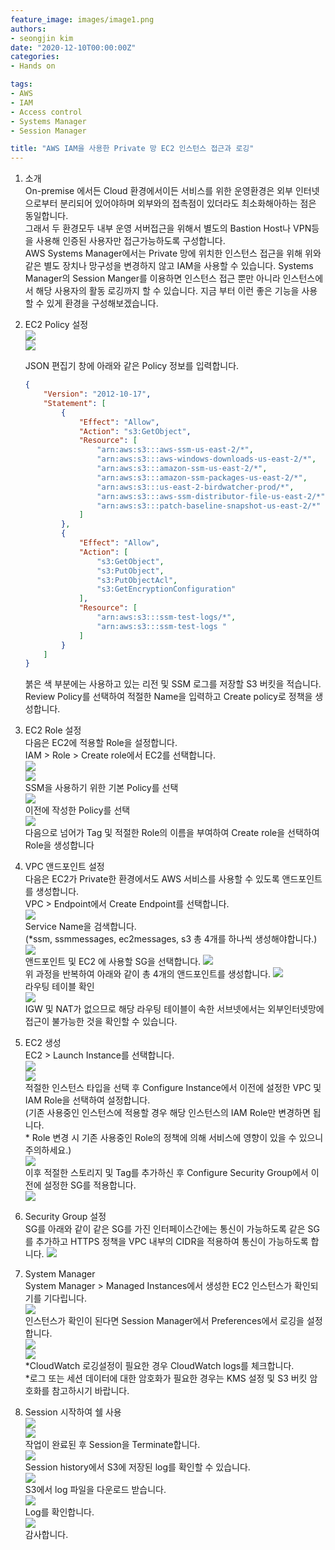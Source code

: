 ```yaml
---
feature_image: images/image1.png
authors: 
- seongjin kim
date: "2020-12-10T00:00:00Z"
categories:
- Hands on

tags:
- AWS
- IAM
- Access control
- Systems Manager
- Session Manager

title: "AWS IAM을 사용한 Private 망 EC2 인스턴스 접근과 로깅"
---
```


1. 소개  
  On-premise 에서든 Cloud 환경에서이든 서비스를 위한 운영환경은 외부 인터넷으로부터 분리되어 있어야하며 외부와의 접촉점이 있더라도 최소화해아하는 점은 동일합니다.  
  그래서 두 환경모두 내부 운영 서버접근을 위해서 별도의 Bastion Host나 VPN등을 사용해 인증된 사용자만 접근가능하도록 구성합니다.  
  AWS Systems Manager에서는 Private 망에 위치한 인스턴스 접근을 위해 위와 같은 별도 장치나 망구성을 변경하지 않고 IAM을 사용할 수 있습니다.
  Systems Manager의 Session Manger를 이용하면 인스턴스 접근 뿐만 아니라 인스턴스에서 해당 사용자의 활동 로깅까지 할 수 있습니다.
  지금 부터 이런 좋은 기능을 사용할 수 있게 환경을 구성해보겠습니다.

1. EC2 Policy 설정  
    ![](images/image1.png)  
    ![](images/image2.png)  

    JSON 편집기 창에 아래와 같은 Policy 정보를 입력합니다.  
    ```json
    {
        "Version": "2012-10-17",
        "Statement": [
            {
                "Effect": "Allow",
                "Action": "s3:GetObject",
                "Resource": [
                    "arn:aws:s3:::aws-ssm-us-east-2/*",
                    "arn:aws:s3:::aws-windows-downloads-us-east-2/*",
                    "arn:aws:s3:::amazon-ssm-us-east-2/*",
                    "arn:aws:s3:::amazon-ssm-packages-us-east-2/*",
                    "arn:aws:s3:::us-east-2-birdwatcher-prod/*",
                    "arn:aws:s3:::aws-ssm-distributor-file-us-east-2/*",
                    "arn:aws:s3:::patch-baseline-snapshot-us-east-2/*"
                ]
            },
            {
                "Effect": "Allow",
                "Action": [
                    "s3:GetObject",
                    "s3:PutObject",
                    "s3:PutObjectAcl",
                    "s3:GetEncryptionConfiguration"
                ],
                "Resource": [
                    "arn:aws:s3:::ssm-test-logs/*",
                    "arn:aws:s3:::ssm-test-logs "
                ]
            }
        ]
    }
    ```  

    붉은 색 부분에는 사용하고 있는 리전 및 SSM 로그를 저장할 S3 버킷을 적습니다.  
    Review Policy를 선택하여 적절한 Name을 입력하고 Create policy로 정책을 생성합니다.  

1. EC2 Role 설정  
    다음은 EC2에 적용할 Role을 설정합니다.  
    IAM &gt; Role &gt; Create role에서 EC2를 선택합니다.  
    ![](images/image3.png)  
    ![](images/image4.png)  
    SSM을 사용하기 위한 기본 Policy를 선택  
    ![](images/image5.png)  
    이전에 작성한 Policy를 선택  
    ![](images/image6.png)  
    다음으로 넘어가 Tag 및 적절한 Role의 이름을 부여하여 Create role을 선택하여 Role을 생성합니다

1. VPC 앤드포인트 설정  
    다음은 EC2가 Private한 환경에서도 AWS 서비스를 사용할 수 있도록 앤드포인트를 생성합니다.  
    VPC &gt; Endpoint에서 Create Endpoint를 선택합니다.  
    ![](images/image7.png)  
    Service Name을 검색합니다.  
    (\*ssm, ssmmessages, ec2messages, s3 총 4개를 하나씩 생성해야합니다.)  
    ![](images/image8.png)  
    앤드포인트 및 EC2 에 사용할 SG을 선택합니다.
    ![](images/image9.png)  
    위 과정을 반복하여 아래와 같이 총 4개의 앤드포인트를 생성합니다.
    ![](images/image10.png)  
    라우팅 테이블 확인  
    ![](images/image11.png)  
    IGW 및 NAT가 없으므로 해당 라우팅 테이블이 속한 서브넷에서는 외부인터넷망에 접근이 불가능한 것을 확인할 수 있습니다.  

1. EC2 생성  
    EC2 &gt; Launch Instance를 선택합니다.  
    ![](images/image12.png)  
    ![](images/image13.png)  
    적절한 인스턴스 타입을 선택 후 Configure Instance에서 이전에 설정한 VPC 및 IAM Role을 선택하여 설정합니다.  
    (기존 사용중인 인스턴스에 적용할 경우 해당 인스턴스의 IAM Role만
    변경하면 됩니다.  
    \* Role 변경 시 기존 사용중인 Role의 정책에 의해 서비스에 영향이 있을 수
    있으니 주의하세요.)  
    ![](images/image14.png)  
    이후 적절한 스토리지 및 Tag를 추가하신 후 Configure Security Group에서 이전에 설정한 SG를 적용합니다.  
    ![](images/image15.png)  

1. Security Group 설정  
    SG를 아래와 같이 같은 SG를 가진 인터페이스간에는 통신이 가능하도록 같은 SG를 추가하고 HTTPS 정책을 VPC 내부의 CIDR을 적용하여 통신이 가능하도록 합니다.
    ![](images/image16.png)

1. System Manager  
    System Manager &gt; Managed Instances에서 생성한 EC2 인스턴스가 확인되기를 기다립니다.  
    ![](images/image17.png)  
    인스턴스가 확인이 된다면 Session Manager에서 Preferences에서 로깅을 설정합니다.  
    ![](images/image18.png)  
    ![](images/image19.png)  
    \*CloudWatch 로깅설정이 필요한 경우 CloudWatch logs를 체크합니다.  
    \*로그 또는 세션 데이터에 대한 암호화가 필요한 경우는 KMS 설정 및 S3 버킷 암호화를 참고하시기 바랍니다.  

1. Session 시작하여 쉘 사용  
    ![](images/image20.png)  
    ![](images/image21.png)  
    작업이 완료된 후 Session을 Terminate합니다.  
    ![](images/image22.png)  
    Session history에서 S3에 저장된 log를 확인할 수 있습니다.  
    ![](images/image23.png)  
    S3에서 log 파일을 다운로드 받습니다.  
    ![](images/image24.png)  
    Log를 확인합니다.  
    ![](images/image25.png)  
    감사합니다.  
